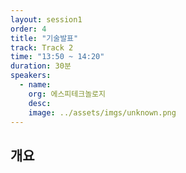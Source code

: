 ```yaml
---
layout: session1
order: 4
title: "기술발표"
track: Track 2
time: "13:50 ~ 14:20"
duration: 30분
speakers:
  - name: 
    org: 에스피테크놀로지
    desc: 
    image: ../assets/imgs/unknown.png
---
```


## 개요
